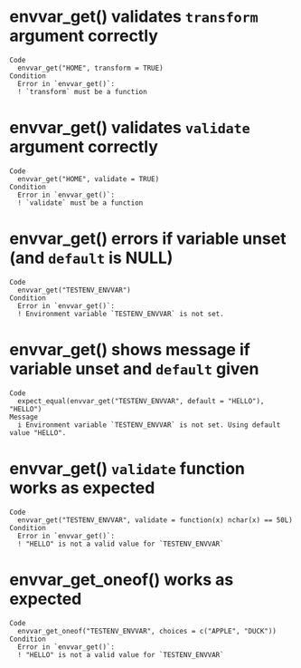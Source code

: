 # envvar_get() validates `transform` argument correctly

    Code
      envvar_get("HOME", transform = TRUE)
    Condition
      Error in `envvar_get()`:
      ! `transform` must be a function

# envvar_get() validates `validate` argument correctly

    Code
      envvar_get("HOME", validate = TRUE)
    Condition
      Error in `envvar_get()`:
      ! `validate` must be a function

# envvar_get() errors if variable unset (and `default` is NULL)

    Code
      envvar_get("TESTENV_ENVVAR")
    Condition
      Error in `envvar_get()`:
      ! Environment variable `TESTENV_ENVVAR` is not set.

# envvar_get() shows message if variable unset and `default` given

    Code
      expect_equal(envvar_get("TESTENV_ENVVAR", default = "HELLO"), "HELLO")
    Message
      i Environment variable `TESTENV_ENVVAR` is not set. Using default value "HELLO".

# envvar_get() `validate` function works as expected

    Code
      envvar_get("TESTENV_ENVVAR", validate = function(x) nchar(x) == 50L)
    Condition
      Error in `envvar_get()`:
      ! "HELLO" is not a valid value for `TESTENV_ENVVAR`

# envvar_get_oneof() works as expected

    Code
      envvar_get_oneof("TESTENV_ENVVAR", choices = c("APPLE", "DUCK"))
    Condition
      Error in `envvar_get()`:
      ! "HELLO" is not a valid value for `TESTENV_ENVVAR`


